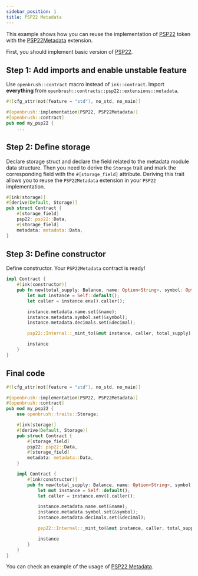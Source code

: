 ```yaml
---
sidebar_position: 1
title: PSP22 Metadata
---
```


This example shows how you can reuse the implementation of [PSP22](https://github.com/Brushfam/openbrush-contracts/tree/main/contracts/src/token/psp22) token with the [PSP22Metadata](https://github.com/Brushfam/openbrush-contracts/tree/main/contracts/src/token/psp22/extensions/metadata.rs) extension.

First, you should implement basic version of [PSP22](../psp22.md).

## Step 1: Add imports and enable unstable feature

Use `openbrush::contract` macro instead of `ink::contract`. Import **everything** from `openbrush::contracts::psp22::extensions::metadata`.

```rust
#![cfg_attr(not(feature = "std"), no_std, no_main)]

#[openbrush::implementation(PSP22, PSP22Metadata)]
#[openbrush::contract]
pub mod my_psp22 {
    ...
```

## Step 2: Define storage

Declare storage struct and declare the field related to the metadata module data structure.
Then you need to derive the `Storage` trait and mark the corresponding field with
the `#[storage_field]` attribute. Deriving this trait allows you to reuse the
`PSP22Metadata` extension in your `PSP22` implementation.

```rust
#[ink(storage)]
#[derive(Default, Storage)]
pub struct Contract {
    #[storage_field]
    psp22: psp22::Data,
    #[storage_field]
    metadata: metadata::Data,
}
```

## Step 3: Define constructor

Define constructor. Your `PSP22Metadata` contract is ready!

```rust
impl Contract {
    #[ink(constructor)]
    pub fn new(total_supply: Balance, name: Option<String>, symbol: Option<String>, decimal: u8) -> Self {
        let mut instance = Self::default();
        let caller = instance.env().caller();

        instance.metadata.name.set(&name);
        instance.metadata.symbol.set(&symbol);
        instance.metadata.decimals.set(&decimal);

        psp22::Internal::_mint_to(&mut instance, caller, total_supply).expect("Should mint total_supply");

        instance
    }
}
```

## Final code

```rust
#![cfg_attr(not(feature = "std"), no_std, no_main)]

#[openbrush::implementation(PSP22, PSP22Metadata)]
#[openbrush::contract]
pub mod my_psp22 {
    use openbrush::traits::Storage;

    #[ink(storage)]
    #[derive(Default, Storage)]
    pub struct Contract {
        #[storage_field]
        psp22: psp22::Data,
        #[storage_field]
        metadata: metadata::Data,
    }

    impl Contract {
        #[ink(constructor)]
        pub fn new(total_supply: Balance, name: Option<String>, symbol: Option<String>, decimal: u8) -> Self {
            let mut instance = Self::default();
            let caller = instance.env().caller();

            instance.metadata.name.set(&name);
            instance.metadata.symbol.set(&symbol);
            instance.metadata.decimals.set(&decimal);

            psp22::Internal::_mint_to(&mut instance, caller, total_supply).expect("Should mint total_supply");

            instance
        }
    }
}
```

You can check an example of the usage of [PSP22 Metadata](https://github.com/Brushfam/openbrush-contracts/tree/main/examples/psp22_extensions/metadata).
